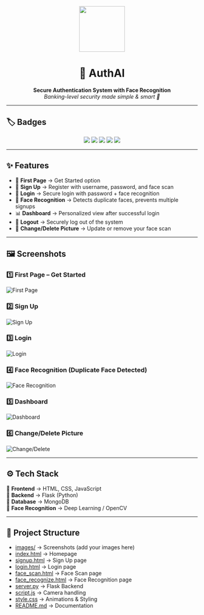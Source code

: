 <p align="center">
  <img src="https://img.icons8.com/?size=100&id=23292&format=png&color=000000" width="120" />
</p>

<h1 align="center">🔐 AuthAI</h1>

<p align="center">
  <b>Secure Authentication System with Face Recognition</b><br/>
  <i>Banking-level security made simple & smart 🚀</i>
</p>

---

## 🏷️ Badges  

<p align="center">
  <img src="https://img.shields.io/badge/Made%20with-Python-blue?logo=python" />
  <img src="https://img.shields.io/badge/Backend-Flask-green?logo=flask" />
  <img src="https://img.shields.io/badge/Database-MongoDB-brightgreen?logo=mongodb" />
  <img src="https://img.shields.io/badge/Frontend-HTML%2FCSS%2FJS-orange?logo=javascript" />
  <img src="https://img.shields.io/badge/Security-High-red?logo=shield" />
</p>

---

## ✨ Features  

- 🚀 **First Page** → Get Started option  
- 📝 **Sign Up** → Register with username, password, and face scan  
- 🔑 **Login** → Secure login with password + face recognition  
- 👀 **Face Recognition** → Detects duplicate faces, prevents multiple signups  
- 📊 **Dashboard** → Personalized view after successful login  
- 🚪 **Logout** → Securely log out of the system  
- 🔄 **Change/Delete Picture** → Update or remove your face scan  

---

## 🖼️ Screenshots  

### 1️⃣ First Page – Get Started  
![First Page](image1/1.png)

### 2️⃣ Sign Up  
![Sign Up](image1/2.png)  

### 3️⃣ Login  
![Login](images/login.png)  

### 4️⃣ Face Recognition (Duplicate Face Detected)  
![Face Recognition](images/face.png)  

### 5️⃣ Dashboard  
![Dashboard](images/dashboard.png)  

### 6️⃣ Change/Delete Picture  
![Change/Delete](images/change.png)  

---

## ⚙️ Tech Stack  

🔹 **Frontend** → HTML, CSS, JavaScript  
🔹 **Backend** → Flask (Python)  
🔹 **Database** → MongoDB  
🔹 **Face Recognition** → Deep Learning / OpenCV  

---

## 📂 Project Structure  

- [images/](images) → Screenshots (add your images here)  
- [index.html](index.html) → Homepage  
- [signup.html](signup.html) → Sign Up page  
- [login.html](login.html) → Login page  
- [face_scan.html](face_scan.html) → Face Scan page  
- [face_recognize.html](face_recognize.html) → Face Recognition page  
- [server.py](server.py) → Flask Backend  
- [script.js](script.js) → Camera handling  
- [style.css](style.css) → Animations & Styling  
- [README.md](README.md) → Documentation  
 

